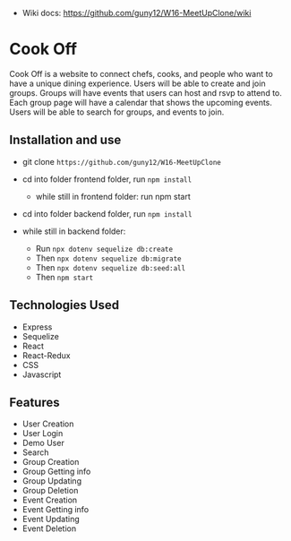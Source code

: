 - Wiki docs: https://github.com/guny12/W16-MeetUpClone/wiki

# Cook Off

Cook Off is a website to connect chefs, cooks, and people who want to have a unique dining experience. Users will be able to create and join groups. Groups will have events that users can host and rsvp to attend to. Each group page will have a calendar that shows the upcoming events. Users will be able to search for groups, and events to join.

## Installation and use

- git clone `https://github.com/guny12/W16-MeetUpClone`
- cd into folder frontend folder, run `npm install`

  - while still in frontend folder: run npm start

- cd into folder backend folder, run `npm install`
- while still in backend folder:
  - Run `npx dotenv sequelize db:create`
  - Then `npx dotenv sequelize db:migrate`
  - Then `npx dotenv sequelize db:seed:all`
  - Then `npm start`

## Technologies Used

- Express
- Sequelize
- React
- React-Redux
- CSS
- Javascript

## Features

- User Creation
- User Login
- Demo User
- Search
- Group Creation
- Group Getting info
- Group Updating
- Group Deletion
- Event Creation
- Event Getting info
- Event Updating
- Event Deletion
